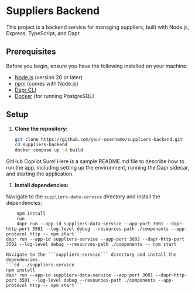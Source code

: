 # Suppliers Backend

This project is a backend service for managing suppliers, built with Node.js, Express, TypeScript, and Dapr.

## Prerequisites

Before you begin, ensure you have the following installed on your machine:

- [Node.js](https://nodejs.org/) (version 20 or later)
- [npm](https://www.npmjs.com/) (comes with Node.js)
- [Dapr CLI](https://docs.dapr.io/getting-started/install-dapr-cli/)
- [Docker](https://www.docker.com/) (for running PostgreSQL)

## Setup

1. **Clone the repository:**

   ```sh
   git clone https://github.com/your-username/suppliers-backend.git
   cd suppliers-backend
   docker compose up -d build

GitHub Copilot
Sure! Here is a sample README.md file to describe how to run the app, including setting up the environment, running the Dapr sidecar, and starting the application.

1. **Install dependencies:**

Navigate to the ```suppliers-data-service``` directory and install the dependencies:
``` cd services/suppliers-data-service
    npm install
    run 
    dapr run --app-id suppliers-data-service --app-port 3001 --dapr-http-port 3501 --log-level debug --resources-path ./components --app-protocol http -- npm start```
dapr run --app-id suppliers-service --app-port 3002 --dapr-http-port 3502 --log-level debug --resources-path ./components -- npm start

Navigate to the ```suppliers-service``` directory and install the dependencies:
```cd ../suppliers-service
npm install
dapr run --app-id suppliers-data-service --app-port 3001 --dapr-http-port 3501 --log-level debug --resources-path ./components --app-protocol http -- npm start```